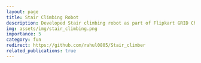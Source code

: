 ```yaml
---
layout: page
title: Stair Climbing Robot 
description: Developed Stair climbing robot as part of Flipkart GRID Challenge.
img: assets/img/stair_climbing.png
importance: 5
category: fun
redirect: https://github.com/rahul0805/Stair_climber
related_publications: true
---
```


